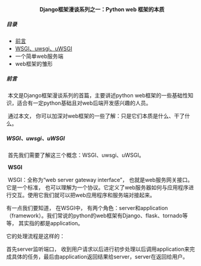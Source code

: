 #### <center>Django框架漫谈系列之一：Python web 框架的本质</center>

##### 目录

- [前言](#前言)
- [WSGI、uwsgi、uWSGI](#WSGI、uwsgi、uWSGI)
- 一个简单web服务端
- web框架的雏形



##### 前言

​	本文是Django框架漫谈系列的首篇，主要讲述python web框架的一些基础性知识，适合有一定python基础且对web后端开发感兴趣的人员。

​	通过本文， 你可以加深对web框架的一些了解：只是它们本质是什么、干了什么。



##### WSGI、uwsgi、uWSGI

​	首先我们需要了解这三个概念：WSGI、uwsgi、uWSGI。

​	**WSGI**

​	WSGI：全称为“web server gateway interface”， 也就是web服务网关接口。它是一个标准， 也可以理解为一个协议。它定义了web服务器如何与应用程序进行交互。使用它我们就可以把web应用程序和服务端对接起来。

有一点我们要知道， 在WSGI中， 有两个角色：server和application（framework）。我们常说的python的web框架有Django、flask、tornado等等， 其实指的都是application。

它的处理流程是这样的：

首先server监听端口， 收到用户请求以后进行初步处理以后调用application来完成具体的任务，最后由application返回结果给server，server在返回给用户。




